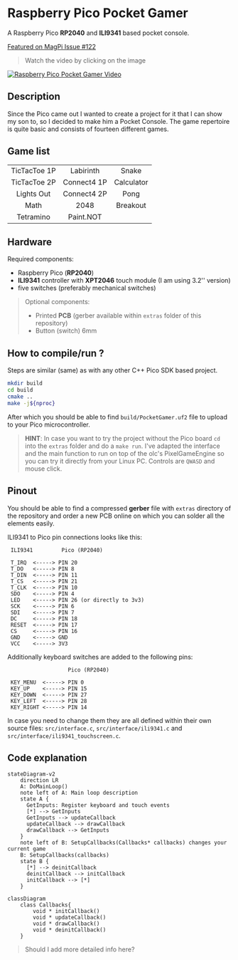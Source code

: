 # Raspberry Pico Pocket Gamer

A Raspberry Pico __RP2040__ and __ILI9341__ based pocket console.

[Featured on MagPi Issue #122](https://magpi.raspberrypi.com/articles/pico-pocket-gamer)

> Watch the video by clicking on the image

[![Raspberry Pico Pocket Gamer Video](https://img.youtube.com/vi/271OoiJQUyk/0.jpg)](https://www.youtube.com/watch?v=271OoiJQUyk "Raspberry Pico Pocket Gamer Video")


## Description

Since the Pico came out I wanted to create a project for it that I can show my son to, so I decided to make him a Pocket Console. The game repertoire is quite basic and consists of fourteen different games.

## Game list
|              |             |            |
|:------------:|:-----------:|:----------:|
| TicTacToe 1P | Labirinth   | Snake      |
| TicTacToe 2P | Connect4 1P | Calculator |
| Lights Out   | Connect4 2P | Pong       |
| Math         | 2048        | Breakout   |
| Tetramino    | Paint.NOT   |            |

## Hardware
Required components:
* Raspberry Pico (__RP2040__)
* __ILI9341__ controller with __XPT2046__ touch module (I am using 3.2'' version)
* five switches (preferably mechanical switches)

> Optional components:
> * Printed __PCB__ (gerber available within `extras` folder of this repository)
> * Button (switch) 6mm


## How to compile/run ?

Steps are similar (same) as with any other C++ Pico SDK based project.

```bash
mkdir build
cd build
cmake ..
make -j${nproc}
```

After which you should be able to find `build/PocketGamer.uf2` file to upload to your Pico microcontroller.

> __HINT__: In case you want to try the project without the Pico board `cd` into the `extras` folder and do a `make run`. I've adapted the interface and the main function to run on top of the olc's PixelGameEngine so you can try it directly from your Linux PC. Controls are `QWASD` and mouse click.

## Pinout
You should be able to find a compressed __gerber__ file with `extras` directory of the repository and order a new PCB online on which you can solder all the elements easily.

ILI9341 to Pico pin connections looks like this:
 
```
 ILI9341         Pico (RP2040)
 
 T_IRQ  <-----> PIN 20
 T_DO   <-----> PIN 8
 T_DIN  <-----> PIN 11
 T_CS   <-----> PIN 21
 T_CLK  <-----> PIN 10
 SDO    <-----> PIN 4
 LED    <-----> PIN 26 (or directly to 3v3)
 SCK    <-----> PIN 6
 SDI    <-----> PIN 7
 DC     <-----> PIN 18
 RESET  <-----> PIN 17
 CS     <-----> PIN 16
 GND    <-----> GND
 VCC    <-----> 3V3

```
 
 Additionally keyboard switches are added to the following pins:
 
```
                   Pico (RP2040)
 
 KEY_MENU  <-----> PIN 0
 KEY_UP    <-----> PIN 15
 KEY_DOWN  <-----> PIN 27
 KEY_LEFT  <-----> PIN 28
 KEY_RIGHT <-----> PIN 14

```

In case you need to change them they are all defined within their own source files: `src/interface.c`, `src/interface/ili9341.c` and `src/interface/ili9341_touchscreen.c`.

## Code explanation

```mermaid
stateDiagram-v2
    direction LR
    A: DoMainLoop()
    note left of A: Main loop description
    state A {
      GetInputs: Register keyboard and touch events
      [*] --> GetInputs
      GetInputs --> updateCallback
      updateCallback --> drawCallback
      drawCallback --> GetInputs
    }
    note left of B: SetupCallbacks(Callbacks* callbacks) changes your current game
    B: SetupCallbacks(callbacks)
    state B {
      [*] --> deinitCallback
      deinitCallback --> initCallback
      initCallback --> [*]
    }
```

```mermaid
classDiagram
    class Callbacks{
        void * initCallback()
        void * updateCallback()
        void * drawCallback()
        void * deinitCallback()
    }
```

> Should I add more detailed info here?

